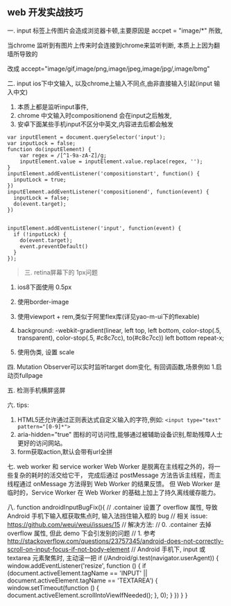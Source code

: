 ## web 开发实战技巧 ##

一. input 标签上传图片会造成浏览器卡顿,主要原因是 accpet = "image/*" 所致,

当chrome 监听到有图片上传来时会连接到chrome来监听判断, 本质上上因为翻墙所导致的

改成 accept="image/gif,image/png,image/jpeg,image/jpg/,image/bmg"

二. input ios下中文输入, 以及chrome上输入不同点,由非直接输入引起(input 输入中文)

1. 本质上都是监听input事件,
2. chrome 中文输入时compositionend 会在input之后触发, 
3. 安卓下面某些手机input不区分中英文,内容进去后都会触发
>


    var inputElement = document.querySelector('input');
    var inputLock = false;
    function do(inputElement) {
        var regex = /[^1-9a-zA-Z]/g;
        inputElement.value = inputElement.value.replace(regex, '');
    }
    inputElement.addEventListener('compositionstart', function() {
      inputLock = true;
    })
    inputElement.addEventListener('compositionend', function(event) {
      inputLock = false;
      do(event.target);
    })
    
    
    inputElement.addEventListener('input', function(event) {
      if (!inputLock) {
        do(event.target);
        event.preventDefault()
      }
    });


>三. retina屏幕下的 1px问题

1. ios8下面使用 0.5px

2. 使用border-image

3. 使用viewport + rem,类似于阿里flex库(详见yao-m-ui下的flexable)

4. background: -webkit-gradient(linear, left top, left bottom, color-stop(.5, transparent), color-stop(.5, #c8c7cc), to(#c8c7cc)) left bottom repeat-x;

5. 使用伪类, 设置 scale

四. Mutation Observer可以实时监听target dom变化, 有回调函数,场景例如
1.启动页fullpage

五. 检测手机横屏竖屏

六. tips: 

1. HTML5还允许通过正则表达式自定义输入的字符,例如: `<input type="text" pattern="[0-9]*">`
2. aria-hidden="true" 图标的可访问性,能够通过被辅助设备识别,帮助残障人士更好的访问网站。
3. form获取action,默认会带有url全拼

七. web worker 和 service worker
Web Worker 是脱离在主线程之外的，将一些复杂的耗时的活交给它干，
完成后通过 postMessage 方法告诉主线程，而主线程通过 onMessage 方法得到 Web Worker 的结果反馈。
但 Web Worker 是临时的，Service Worker 在 Web Worker 的基础上加上了持久离线缓存能力。

八. function androidInputBugFix(){
        // .container 设置了 overflow 属性, 导致 Android 手机下输入框获取焦点时, 输入法挡住输入框的 bug
        // 相关 issue: https://github.com/weui/weui/issues/15
        // 解决方法:
        // 0. .container 去掉 overflow 属性, 但此 demo 下会引发别的问题
        // 1. 参考 http://stackoverflow.com/questions/23757345/android-does-not-correctly-scroll-on-input-focus-if-not-body-element
        //    Android 手机下, input 或 textarea 元素聚焦时, 主动滚一把
        if (/Android/gi.test(navigator.userAgent)) {
            window.addEventListener('resize', function () {
                if (document.activeElement.tagName == 'INPUT' || document.activeElement.tagName == 'TEXTAREA') {
                    window.setTimeout(function () {
                        document.activeElement.scrollIntoViewIfNeeded();
                    }, 0);
                }
            })
        }
    }
